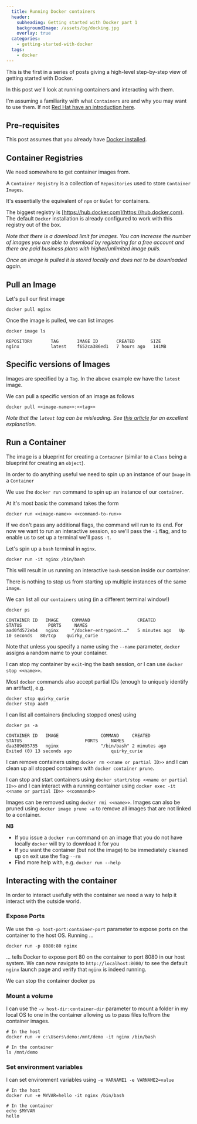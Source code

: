 ```yaml
---
  title: Running Docker containers
  header:
    subheading: Getting started with Docker part 1
    backgroundImage: /assets/bg/docking.jpg
    overlay: true
  categories:
    - getting-started-with-docker
  tags:
    - docker
---
```


This is the first in a series of posts giving a high-level step-by-step view of getting started with Docker.

In this post we'll look at running containers and interacting with them. 

I'm assuming a familiarity with what `Containers` are and why you may want to use them. If not [Red Hat have an introduction here](https://www.redhat.com/en/topics/containers/whats-a-linux-container). 

## Pre-requisites

This post assumes that you already have [Docker installed](https://docs.docker.com/get-docker/).

## Container Registries

We need somewhere to get container images from.

A `Container Registry` is a collection of `Repositories` used to store `Container Images`.

It's essentially the equivalent of `npm` or `NuGet` for containers.

The biggest registry is [https://hub.docker.com](https://hub.docker.com). The default `Docker` installation is already configured to work with this registry out of the box.

_Note that there is a download limit for images. 
You can increase the number of images you are able to download by registering for a free account and there are paid business plans with higher/unlimited image pulls._

_Once an image is pulled it is stored locally and does not to be downloaded again._

## Pull an Image

Let's pull our first image

```
docker pull nginx
```

Once the image is pulled, we can list images 
```
docker image ls

REPOSITORY       TAG       IMAGE ID       CREATED      SIZE
nginx            latest    f652ca386ed1   7 hours ago   141MB
```

## Specific versions of Images

Images are specified by a `Tag`. In the above example ew have the `latest` image. 

We can pull a specific version of an image as follows 

```
docker pull <<image-name>>:<<tag>>
```

_Note that the `latest` tag can be misleading. See [this article](https://vsupalov.com/docker-latest-tag/) for an excellent explanation._

## Run a Container 

The image is a blueprint for creating a `Container` (similar to a `Class` being a blueprint for creating an `object`).

In order to do anything useful we need to spin up an instance of our `Image` in a `Container`

We use the `docker run` command to spin up an instance of our `container`. 

At it's most basic the command takes the form

```
docker run <<image-name>> <<command-to-run>>
```

If we don't pass any additional flags, the command will run to its end. For now we want to run an interactive session, so we'll pass the `-i` flag, and to enable us to set up a terminal we'll pass `-t`.

Let's spin up a `bash` terminal in `nginx`.

```
docker run -it nginx /bin/bash
```

This will result in us running an interactive `bash` session inside our container. 

There is nothing to stop us from starting up multiple instances of the same `image`.

We can list all our `containers` using (in a different terminal window!)

```
docker ps

CONTAINER ID   IMAGE     COMMAND                  CREATED         STATUS          PORTS     NAMES
aad0fd572eb4   nginx     "/docker-entrypoint.…"   5 minutes ago   Up 10 seconds   80/tcp    quirky_curie
```

Note that unless you specify a name using the `--name` parameter, `docker` assigns a random name to your container.

I can stop my container by `exit`-ing the bash session, or I can use `docker stop <<name>>`.

Most `docker` commands also accept partial IDs (enough to uniquely identify an artifact), e.g.

```
docker stop quirky_curie
docker stop aad0
```

I can list all containers (including stopped ones) using 

```
docker ps -a

CONTAINER ID   IMAGE                COMMAND     CREATED          STATUS                        PORTS     NAMES
daa389d05735   nginx                "/bin/bash" 2 minutes ago    Exited (0) 13 seconds ago               quirky_curie
```

I can remove containers using `docker rm <<name or partial ID>>` and I can clean up all stopped containers with `docker container prune`.

I can stop and start containers using `docker start/stop <<name or partial ID>>` and I can interact with a running container using `docker exec -it <<name or partial ID>> <<command>>`

Images can be removed using `docker rmi <<name>>`. Images can also be pruned using `docker image prune -a` to remove all images that are not linked to a container.

**NB** 
* If you issue a `docker run` command on an image that you do not have locally `docker` will try to download it for you 
* If you want the container (but not the image) to be immediately cleaned up on exit use the flag `--rm`
* Find more help with, e.g. `docker run --help`

## Interacting with the container

In order to interact usefully with the container we need a way to help it interact with the outside world.

### Expose Ports

We use the `-p host-port:container-port` parameter to expose ports on the container to the host OS. Running ...

```
docker run -p 8080:80 nginx
```

... tells Docker to expose port 80 on the container to port 8080 in our host system. We can now navigate to `http://localhost:8080/` to see the default `nginx` launch page and verify that `nginx` is indeed running.

We can stop the container docker ps

### Mount a volume

I can use the `-v host-dir:container-dir` parameter to mount a folder in my local OS to one in the container allowing us to pass files to/from the container images.

```
# In the host
docker run -v c:\Users\demo:/mnt/demo -it nginx /bin/bash

# In the container
ls /mnt/demo
```

### Set environment variables

I can set environment variables using `-e VARNAME1 -e VARNAME2=value`

```
# In the host
docker run -e MYVAR=hello -it nginx /bin/bash

# In the container
echo $MYVAR
hello
```
